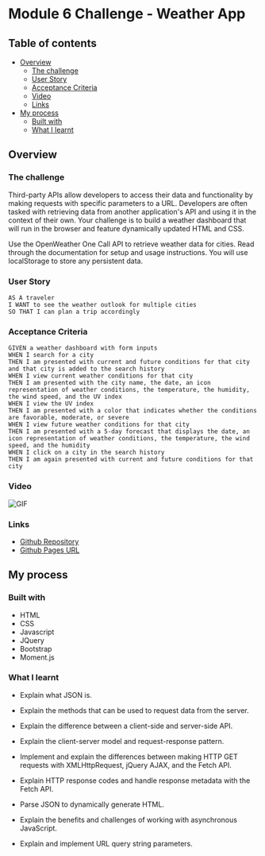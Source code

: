 # Module 6 Challenge - Weather App

## Table of contents

- [Overview](#overview)
  - [The challenge](#the-challenge)
  - [User Story](#user-story)
  - [Acceptance Criteria](#acceptance-criteria)
  - [Video](#video)
  - [Links](#links)
- [My process](#my-process)
  - [Built with](#built-with)
  - [What I learnt](#what-i-learnt)
 
## Overview

### The challenge

Third-party APIs allow developers to access their data and functionality by making requests with specific parameters to a URL. Developers are often tasked with retrieving data from another application's API and using it in the context of their own. Your challenge is to build a weather dashboard that will run in the browser and feature dynamically updated HTML and CSS.

Use the OpenWeather One Call API to retrieve weather data for cities. Read through the documentation for setup and usage instructions. You will use localStorage to store any persistent data.

### User Story

```
AS A traveler
I WANT to see the weather outlook for multiple cities
SO THAT I can plan a trip accordingly
```

### Acceptance Criteria

```
GIVEN a weather dashboard with form inputs
WHEN I search for a city
THEN I am presented with current and future conditions for that city and that city is added to the search history
WHEN I view current weather conditions for that city
THEN I am presented with the city name, the date, an icon representation of weather conditions, the temperature, the humidity, the wind speed, and the UV index
WHEN I view the UV index
THEN I am presented with a color that indicates whether the conditions are favorable, moderate, or severe
WHEN I view future weather conditions for that city
THEN I am presented with a 5-day forecast that displays the date, an icon representation of weather conditions, the temperature, the wind speed, and the humidity
WHEN I click on a city in the search history
THEN I am again presented with current and future conditions for that city

```

### Video
![GIF](./assets/gif/work%20day%20scheduler.gif)

### Links

- [Github Repository](https://github.com/rmdn321/6-Weather-App)
- [Github Pages URL](https://rmdn321.github.io/6-Weather-App/)

## My process

### Built with

- HTML
- CSS
- Javascript
- JQuery
- Bootstrap
- Moment.js

### What I learnt

- Explain what JSON is.

- Explain the methods that can be used to request data from the server.

- Explain the difference between a client-side and server-side API.

- Explain the client-server model and request-response pattern.

- Implement and explain the differences between making HTTP GET requests with XMLHttpRequest, jQuery AJAX, and the Fetch API.

- Explain HTTP response codes and handle response metadata with the Fetch API.

- Parse JSON to dynamically generate HTML.

- Explain the benefits and challenges of working with asynchronous JavaScript.

- Explain and implement URL query string parameters.










